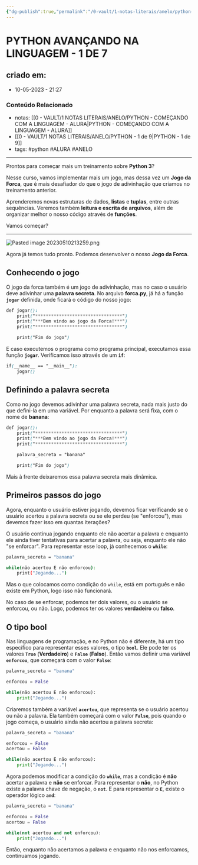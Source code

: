 ```yaml
---
{"dg-publish":true,"permalink":"/0-vault/1-notas-literais/anelo/python-avancando-na-linguagem-1-de-7/","tags":["python","ALURA","ANELO"],"dgHomeLink":true,"dgShowLocalGraph":true,"dgShowFileTree":true,"dgEnableSearch":true}
---
```


# PYTHON AVANÇANDO NA LINGUAGEM - 1 DE 7

## criado em: 
-  10-05-2023 - 21:27

### Conteúdo Relacionado
- notas: [[0 - VAULT/1 NOTAS LITERAIS/ANELO/PYTHON - COMEÇANDO COM A LINGUAGEM - ALURA\|PYTHON - COMEÇANDO COM A LINGUAGEM - ALURA]]
- [[0 - VAULT/1 NOTAS LITERAIS/ANELO/PYTHON - 1 de 9\|PYTHON - 1 de 9]]
- tags: #python #ALURA #ANELO 

---
Prontos para começar mais um treinamento sobre **Python 3**?

Nesse curso, vamos implementar mais um jogo, mas dessa vez um **Jogo da Forca**, que é mais desafiador do que o jogo de adivinhação que criamos no treinamento anterior.

Aprenderemos novas estruturas de dados, **listas** e **tuplas**, entre outras sequências. Veremos também **leitura e escrita de arquivos**, além de organizar melhor o nosso código através de **funções**.

Vamos começar?

---

![Pasted image 20230510213259.png](/img/user/0%20-%20VAULT/1%20NOTAS%20LITERAIS/ANELO/Pasted%20image%2020230510213259.png)

Agora já temos tudo pronto. Podemos desenvolver o nosso **Jogo da Forca**.

## Conhecendo o jogo

O jogo da forca também é um jogo de adivinhação, mas no caso o usuário deve adivinhar uma **palavra secreta**. No arquivo **forca.py**, já há a função **`jogar`** definida, onde ficará o código do nosso jogo:

```scss
def jogar():
    print("*********************************")
    print("***Bem vindo ao jogo da Forca!***")
    print("*********************************")

    print("Fim do jogo")
```

E caso executemos o programa como programa principal, executamos essa função **`jogar`**. Verificamos isso através de um **`if`**:

```scss
if(__name__ == "__main__"):
    jogar()
```

## Definindo a palavra secreta

Como no jogo devemos adivinhar uma palavra secreta, nada mais justo do que defini-la em uma variável. Por enquanto a palavra será fixa, com o nome de **banana**:

```scss
def jogar():
    print("*********************************")
    print("***Bem vindo ao jogo da Forca!***")
    print("*********************************")

    palavra_secreta = "banana"

    print("Fim do jogo")
```

Mais à frente deixaremos essa palavra secreta mais dinâmica.

## Primeiros passos do jogo

Agora, enquanto o usuário estiver jogando, devemos ficar verificando se o usuário acertou a palavra secreta ou se ele perdeu (se "enforcou"), mas devemos fazer isso em quantas iterações?

O usuário continua jogando enquanto ele não acertar a palavra e enquanto ele ainda tiver tentativas para acertar a palavra, ou seja, enquanto ele não "se enforcar". Para representar esse loop, já conhecemos o **`while`**:

```bash
palavra_secreta = "banana"

while(não acertou E não enforcou):
    print("Jogando...")
```

Mas o que colocamos como condição do `while`, está em português e não existe em Python, logo isso não funcionará.

No caso de se enforcar, podemos ter dois valores, ou o usuário se enforcou, ou não. Logo, podemos ter os valores **verdadeiro** ou **falso**.

## O tipo bool

Nas linguagens de programação, e no Python não é diferente, há um tipo específico para representar esses valores, o tipo **`bool`**. Ele pode ter os valores **`True`** (**Verdadeiro**) e **`False`** (**Falso**). Então vamos definir uma variável **`enforcou`**, que começará com o valor **`False`**:

```python
palavra_secreta = "banana"

enforcou = False

while(não acertou E não enforcou):
    print("Jogando...")
```

Criaremos também a variável **`acertou`**, que representa se o usuário acertou ou não a palavra. Ela também começará com o valor **`False`**, pois quando o jogo começa, o usuário ainda não acertou a palavra secreta:

```python
palavra_secreta = "banana"

enforcou = False
acertou = False

while(não acertou E não enforcou):
    print("Jogando...")
```

Agora podemos modificar a condição do **`while`**, mas a condição é **não** acertar a palavra e **não** se enforcar. Para representar o **não**, no Python existe a palavra chave de negação, o **`not`**. E para representar o **`E`**, existe o operador lógico **`and`**:

```python
palavra_secreta = "banana"

enforcou = False
acertou = False

while(not acertou and not enforcou):
    print("Jogando...")
```

Então, enquanto não acertamos a palavra e enquanto não nos enforcamos, continuamos jogando.